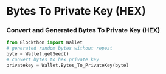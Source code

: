 # Bytes To Private Key (HEX)

### Convert and Generated Bytes To Private Key (HEX)

```python
from Blockthon import Wallet
# generated random bytes without repeat
byte = Wallet.getSeed()
# convert bytes to hex private key
privatekey = Wallet.Bytes_To_PrivateKey(byte)
```
